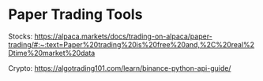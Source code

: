 # Paper Trading Tools

Stocks:
https://alpaca.markets/docs/trading-on-alpaca/paper-trading/#:~:text=Paper%20trading%20is%20free%20and,%2C%20real%2Dtime%20market%20data

Crypto:
https://algotrading101.com/learn/binance-python-api-guide/
